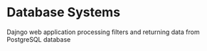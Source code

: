 # Database Systems

Dajngo web application processing filters and returning data from PostgreSQL database
